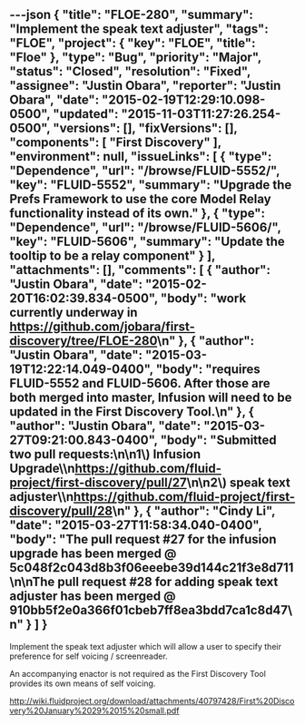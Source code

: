 ---json
{
  "title": "FLOE-280",
  "summary": "Implement the speak text adjuster",
  "tags": "FLOE",
  "project": {
    "key": "FLOE",
    "title": "Floe"
  },
  "type": "Bug",
  "priority": "Major",
  "status": "Closed",
  "resolution": "Fixed",
  "assignee": "Justin Obara",
  "reporter": "Justin Obara",
  "date": "2015-02-19T12:29:10.098-0500",
  "updated": "2015-11-03T11:27:26.254-0500",
  "versions": [],
  "fixVersions": [],
  "components": [
    "First Discovery"
  ],
  "environment": null,
  "issueLinks": [
    {
      "type": "Dependence",
      "url": "/browse/FLUID-5552/",
      "key": "FLUID-5552",
      "summary": "Upgrade the Prefs Framework to use the core Model Relay functionality instead of its own."
    },
    {
      "type": "Dependence",
      "url": "/browse/FLUID-5606/",
      "key": "FLUID-5606",
      "summary": "Update the tooltip to be a relay component"
    }
  ],
  "attachments": [],
  "comments": [
    {
      "author": "Justin Obara",
      "date": "2015-02-20T16:02:39.834-0500",
      "body": "work currently underway in <https://github.com/jobara/first-discovery/tree/FLOE-280>\n"
    },
    {
      "author": "Justin Obara",
      "date": "2015-03-19T12:22:14.049-0400",
      "body": "requires FLUID-5552 and FLUID-5606. After those are both merged into master, Infusion will need to be updated in the First Discovery Tool.\n"
    },
    {
      "author": "Justin Obara",
      "date": "2015-03-27T09:21:00.843-0400",
      "body": "Submitted two pull requests:\n\n1\\) Infusion Upgrade\\\n<https://github.com/fluid-project/first-discovery/pull/27>\n\n2\\) speak text adjuster\\\n<https://github.com/fluid-project/first-discovery/pull/28>\n"
    },
    {
      "author": "Cindy Li",
      "date": "2015-03-27T11:58:34.040-0400",
      "body": "The pull request #27 for the infusion upgrade has been merged @ 5c048f2c043d8b3f06eeebe39d144c21f3e8d711\n\nThe pull request #28 for adding speak text adjuster has been merged @ 910bb5f2e0a366f01cbeb7ff8ea3bdd7ca1c8d47\n"
    }
  ]
}
---
Implement the speak text adjuster which will allow a user to specify their preference for self voicing / screenreader.&#x20;

An accompanying enactor is not required as the First Discovery Tool provides its own means of self voicing.

<http://wiki.fluidproject.org/download/attachments/40797428/First%20Discovery%20January%2029%2015%20small.pdf>

        